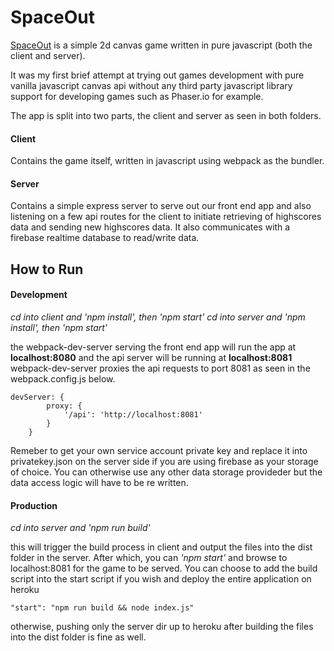 # SpaceOut
<a href="https://kunsheng-games.herokuapp.com/Pages/Game/Intro.html" target="_blank">SpaceOut</a> is a simple 2d canvas game written in pure javascript (both the client and server). 

It was my first brief attempt at trying out games development with pure vanilla javascript canvas api without any third party javascript library support for developing games such as Phaser.io for example.

The app is split into two parts, the client and server as seen in both folders.

#### Client
Contains the game itself, written in javascript using webpack as the bundler.

#### Server
Contains a simple express server to serve out our front end app and also listening
on a few api routes for the client to initiate retrieving of highscores data and sending new highscores data. It also communicates with a firebase realtime database to read/write data.

## How to Run
#### Development
*cd into client and 'npm install', then 'npm start'*
*cd into server and 'npm install', then 'npm start'*

the webpack-dev-server serving the front end app will run the app at **localhost:8080** and the api server will be running at **localhost:8081**
webpack-dev-server proxies the api requests to port 8081 as seen in the webpack.config.js below.
```
devServer: {
        proxy: {
            '/api': 'http://localhost:8081'
        }
    }
```
Remeber to get your own service account private key and replace it into privatekey.json on the server side if you are using firebase as your storage of choice. You can otherwise use any other data storage provideder but the data access logic will have to be re written.

#### Production
*cd into server and 'npm run build'*

this will trigger the build process in client and output the files into the dist folder in the server. After which, you can
*'npm start'* and browse to localhost:8081 for the game to be served.
You can choose to add the build script into the start script if you wish and deploy the entire application on heroku
```
"start": "npm run build && node index.js"
```
otherwise, pushing only the server dir up to heroku after building the files into the dist folder is fine as well.
